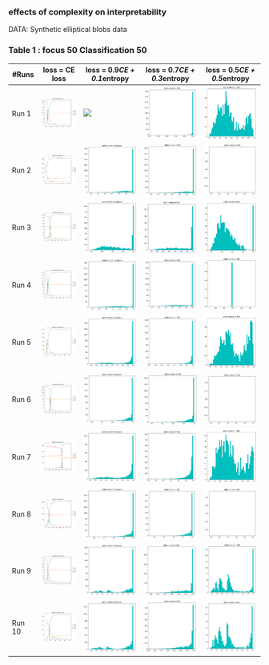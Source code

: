### effects of complexity on interpretability

DATA: Synthetic elliptical blobs data 

### Table 1 : focus 50 Classification 50

| #Runs | loss = CE loss  |  loss = 0.9*CE + 0.1*entropy | loss = 0.7*CE + 0.3*entropy | loss = 0.5*CE + 0.5*entropy |
| -       | -  |  -  |  - | - |
| Run 1  | <img src=./plots_images/50_50/k0/run1_50_50_10runs.png width="200"> |  <img src=./plots_images/50_50/k0.1/run1_50_50_10runs.png width="200">   |<img src=./plots_images/ftpt_50_50_non.JPG width="200">   |  <img src=./plots_images/ffpt_50_50_non.JPG width="200">   |  
| Run 2  | <img src=./plots_images/50_50/k0/run2_50_50_10runs.png width="200"> |  <img src=./plots_images/max_50_50.JPG width="200">   |<img src=./plots_images/ftpt_50_50.JPG width="200">   |  <img src=./plots_images/ffpt_50_50.JPG width="200">   |
| Run 3  | <img src=./plots_images/50_50/k0/run3_50_50_10runs.png width="200"> |  <img src=./plots_images/max_50_100_non.JPG width="200">   |<img src=./plots_images/ftpt_50_100_non.JPG width="200">   |  <img src=./plots_images/ffpt_50_100_non.JPG width="200">   |  
| Run 4  | <img src=./plots_images/50_50/k0/run4_50_50_10runs.png width="200"> |  <img src=./plots_images/max_50_100.JPG width="200">   |<img src=./plots_images/ftpt_50_100.JPG width="200">   |  <img src=./plots_images/ffpt_50_100.JPG width="200">   |
| Run 5  | <img src=./plots_images/50_50/k0/run5_50_50_10runs.png width="200"> |  <img src=./plots_images/max_50_200_non.JPG width="200">   |<img src=./plots_images/ftpt_50_200_non.JPG width="200">   |  <img src=./plots_images/ffpt_50_200_non.JPG width="200">   |  
| Run 6  | <img src=./plots_images/50_50/k0/run6_50_50_10runs.png width="200"> |  <img src=./plots_images/max_50_200.JPG width="200">   |<img src=./plots_images/ftpt_50_200.JPG width="200">   |  <img src=./plots_images/ffpt_50_200.JPG width="200">   | 
| Run 7  | <img src=./plots_images/50_50/k0/run7_50_50_10runs.png width="200"> |  <img src=./plots_images/max_50_300_non.JPG width="200">   |<img src=./plots_images/ftpt_50_300_non.JPG width="200">   |  <img src=./plots_images/ffpt_50_300_non.JPG width="200">   |  
| Run 8  | <img src=./plots_images/50_50/k0/run8_50_50_10runs.png width="200"> |  <img src=./plots_images/max_50_300.JPG width="200">   |<img src=./plots_images/ftpt_50_300.JPG width="200">   |  <img src=./plots_images/ffpt_50_300.JPG width="200">   |
| Run 9  | <img src=./plots_images/50_50/k0/run9_50_50_10runs.png width="200"> |  <img src=./plots_images/max_100_50_non.JPG width="200">   |<img src=./plots_images/ftpt_100_50_non.JPG width="200">   |  <img src=./plots_images/ffpt_100_50_non.JPG width="200">   |  
| Run 10 | <img src=./plots_images/50_50/k0/run10_50_50_10runs.png width="200">|  <img src=./plots_images/max_100_100_non.JPG width="200">   |<img src=./plots_images/ftpt_100_100_non.JPG width="200">   |  <img src=./plots_images/ffpt_100_100_non.JPG width="200">   |   



